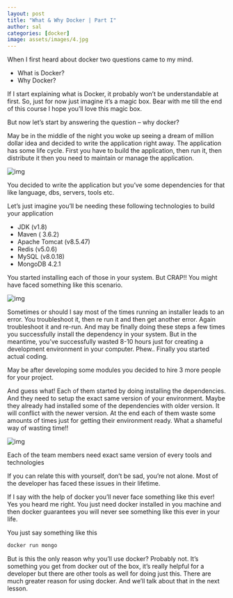 ```yaml
---
layout: post
title: "What & Why Docker | Part I"
author: sal
categories: [docker]
image: assets/images/4.jpg
---
```


When I first heard about docker two questions came to my mind.

- What is Docker?
- Why Docker?

If I start explaining what is Docker, it probably won’t be understandable at first. So, just for now just imagine it’s a magic box. Bear with me till the end of this course I hope you’ll love this magic box.

But now let’s start by answering the question – why docker?

May be in the middle of the night you woke up seeing a dream of million dollar idea and decided to write the application right away. The application has some life cycle. First you have to build the application, then run it, then distribute it then you need to maintain or manage the application.

![img](https://firebasestorage.googleapis.com/v0/b/afikurcom.appspot.com/o/application-lifecycle-docker-lesson-afikur.com.jpg?alt=media&token=c560c14e-6d67-4beb-b91c-8809b4441d35)

You decided to write the application but you’ve some dependencies for that like language, dbs, servers, tools etc.

Let’s just imagine you’ll be needing these following technologies to build your application

- JDK (v1.8)
- Maven ( 3.6.2)
- Apache Tomcat (v8.5.47)
- Redis (v5.0.6)
- MySQL (v8.0.18)
- MongoDB 4.2.1

You started installing each of those in your system. But CRAP!! You might have faced something like this scenario.

![img](https://firebasestorage.googleapis.com/v0/b/afikurcom.appspot.com/o/application-installer-lifecycle-docker-lesson-afikur.com.jpg?alt=media&token=973d3622-ce05-4b8b-a01e-3db4a9560ebb)

Sometimes or should I say most of the times running an installer leads to an error. You troubleshoot it, then re run it and then get another error. Again troubleshoot it and re-run. And may be finally doing these steps a few times you successfully install the dependency in your system. But in the meantime, you’ve successfully wasted 8-10 hours just for creating a development environment in your computer. Phew.. Finally you started actual coding.

May be after developing some modules you decided to hire 3 more people for your project.

And guess what! Each of them started by doing installing the dependencies. And they need to setup the exact same version of your environment. Maybe they already had installed some of the dependencies with older version. It will conflict with the newer version. At the end each of them waste some amounts of times just for getting their environment ready. What a shameful way of wasting time!!

![img](https://firebasestorage.googleapis.com/v0/b/afikurcom.appspot.com/o/each-use-needs-to-setup-exact-environment-docker-lesson-afikur.com.jpg?alt=media&token=4b720a9b-46aa-48c1-90f2-8b564f6411d8)

Each of the team members need exact same version of every tools and technologies

If you can relate this with yourself, don’t be sad, you’re not alone. Most of the developer has faced these issues in their lifetime.

If I say with the help of docker you’ll never face something like this ever! Yes you heard me right. You just need docker installed in you machine and then docker guarantees you will never see something like this ever in your life.

You just say something like this

```bash
docker run mongo
```

But is this the only reason why you’ll use docker? Probably not. It’s something you get from docker out of the box, it’s really helpful for a developer but there are other tools as well for doing just this. There are much greater reason for using docker. And we’ll talk about that in the next lesson.
